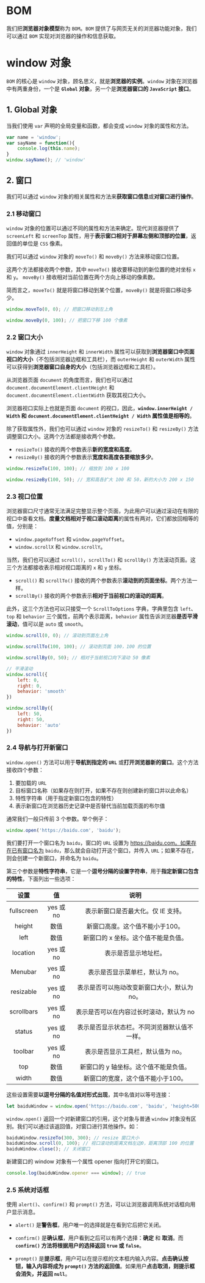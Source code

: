 # BOM
我们把**浏览器对象模型**称为 `BOM`。`BOM` 提供了与网页无关的浏览器功能对象，我们可以通过 `BOM` 实现对浏览器的操作和信息获取。

# window 对象

`BOM` 的核心是 `window` 对象，顾名思义，就是**浏览器的实例**。`window` 对象在浏览器中有两重身份，一个是 **`Global` 对象**，另一个是**浏览器窗口的 `JavaScript` 接口**。

## 1. Global 对象
当我们使用 `var` 声明的全局变量和函数，都会变成 `window` 对象的属性和方法。
```js
var name = 'window';
var sayName = function(){
    console.log(this.name);
}
window.sayName(); // 'window'
```

## 2. 窗口
我们可以通过 `window` 对象的相关属性和方法来**获取窗口信息**或**对窗口进行操作**。

### 2.1 移动窗口
`window` 对象的位置可以通过不同的属性和方法来确定。现代浏览器提供了 `screenLeft` 和 `screenTop` 属性，用于**表示窗口相对于屏幕左侧和顶部的位置**，返回值的单位是 `CSS` 像素。

我们可以通过 `window` 对象的 `moveTo()` 和 `moveBy()` 方法来移动窗口位置。

这两个方法都接收两个参数，其中 `moveTo()` 接收要移动到的新位置的绝对坐标 `x` 和 `y`。 `moveBy()` 接收相对当前位置在两个方向上移动的像素数。

简而言之，`moveTo()` 就是将窗口移动到某个位置，`moveBy()` 就是将窗口移动多少。

```js
window.moveTo(0, 0); // 把窗口移动到左上角

window.moveBy(0, 100); // 把窗口下移 100 个像素
```

### 2.2 窗口大小
`window` 对象通过 `innerHeight` 和 `innerWidth` 属性可以获取到**浏览器窗口中页面视口的大小**（不包括浏览器边框和工具栏），而 `outerHeight` 和 `outerWidth` 属性可以获得到**浏览器窗口自身的大小**（包括浏览器边框和工具栏）。

从浏览器页面 `document` 的角度而言，我们也可以通过 `document.documentElement.clientHeight` 和 `document.documentElement.clientWidth` 获取其视口大小。

浏览器视口实际上也就是页面 `document` 的视口，因此，**`window.innerHeight / Width` 和 `document.documentElement.clientHeight / Width` 属性值是相等的**。

除了获取属性外，我们也可以通过 `window` 对象的 `resizeTo()` 和 `resizeBy()` 方法调整窗口大小。这两个方法都是接收两个参数。
+ `resizeTo()` 接收的两个参数表示**新的宽度和高度**。
+ `resizeBy()` 接收的两个参数表示**宽度和高度各要缩放多少**。

```js
window.resizeTo(100, 100); // 缩放到 100 x 100

window.resizeBy(100, 50); // 宽和高各扩大 100 和 50，新的大小为 200 x 150
```

### 2.3 视口位置
浏览器窗口尺寸通常无法满足完整显示整个页面，为此用户可以通过滚动在有限的视口中查看文档。**度量文档相对于视口滚动距离**的属性有两对，它们都放回相等的值，分别是：
+ `window.pageXoffset` 和 `window.pageYoffset`。
+ `window.scrollX` 和 `window.scrollY`。

当然，我们也可以通过 `scroll()`，`scrollTo()` 和 `scrollBy()` 方法滚动页面。这三个方法都接收表示相对视口距离的 `x` 和 `y` 坐标。
+ `scroll()` 和 `scrollTo()` 接收的两个参数表示**滚动到的页面坐标**。两个方法一样。
+ `scrollBy()` 接收的两个参数表示**相对于当前视口的滚动的距离**。

此外，这三个方法也可以只接受一个 `ScrollToOptions` 字典，字典里包含 `left`、`top` 和 `behavior` 三个属性，前两个表示距离，`behavior` 属性告诉浏览器**是否平滑滚动**，值可以是 `auto` 或 `smooth`。

```js
window.scroll(0, 0); // 滚动到页面左上角

window.scrollTo(100, 100); // 滚动到页面 100，100 的位置

window.scrollBy(0, 50); // 相对于当前视口向下滚动 50 像素

// 平滑滚动
window.scroll({
    left: 0,
    right: 0,
    behavior: 'smooth'
})

window.scrollBy({
    left: 50,
    right: 50,
    behavior: 'auto'
})

```

### 2.4 导航与打开新窗口
`window.open()` 方法可以用于**导航到指定的 `URL`** 或**打开浏览器新的窗口**。这个方法接收四个参数：
1. 要加载的 `URL`
2. 目标窗口名称（如果存在则打开，如果不存在则创建新的窗口并以此命名）
3. 特性字符串（用于指定新窗口包含的特性）
4. 表示新窗口在浏览器历史记录中是否替代当前加载页面的布尔值

通常我们一般只传前 3 个参数。举个例子：

```js
window.open('https://baidu.com', 'baidu');
```
我们要打开一个窗口名为 `baidu`，窗口的 `URL` 设置为 https://baidu.com。如果存在已有窗口名为 `baidu`，那么就会自动打开这个窗口，并传入 `URL`；如果不存在，则会创建一个新窗口，并命名为 `baidu`。

第三个参数是**特性字符串**，它是一个**逗号分隔的设置字符串**，用于**指定新窗口包含的特性**，下面列出一些选项：

设置|值|说明
:--:|:--:|:--:
fullscreen| yes 或 no |表示新窗口是否最大化。仅 IE 支持。
height|数值|新窗口高度。这个值不能小于100。
left|数值|新窗口的 x 坐标。这个值不能是负值。
location|yes 或 no|表示是否显示地址栏。
Menubar|yes 或 no|表示是否显示菜单栏，默认为 no。
resizable|yes 或 no|表示是否可以拖动改变新窗口大小，默认为 no。
scrollbars|yes 或 no|表示是否可以在内容过长时滚动，默认为 no
status|yes 或 no|表示是否显示状态栏。不同浏览器默认值不一样。
toolbar|yes 或 no|表示是否显示工具栏，默认值为 no。
top|数值| 新窗口的 y 轴坐标。这个值不能是负值。
width|数值|新窗口的宽度，这个值不能小于100。

这些设置需要**以逗号分隔的名值对形式出现**，其中名值对以等号连接：
```js
let baiduWindow = window.open('https://baidu.com', 'baidu', 'height=500,width=500,top=10,left=10,resizable=yes,scrollbars=yes');
```
`window.open()` 返回一个对新建窗口的引用，这个对象与普通 `window` 对象没有区别。我们可以通过该返回值，对窗口进行其他操作。如：

```js
baiduWindow.resizeTo(300, 300); // resize 窗口大小
baiduWindow.scroll(0, 100); // 视口滚动到距离文档左边0，距离顶部 100 的位置
baiduWindow.close(); // 关闭窗口
```

新建窗口的 window 对象有一个属性 opener 指向打开它的窗口。
```js
console.log(baiduWindow.opener === window); // true
```

### 2.5 系统对话框
使用 `alert()`、`confirm()` 和 `prompt()` 方法，可以让浏览器调用系统对话框向用户显示消息。

+ `alert()` 是**警告框**，用户唯一的选择就是在看到它后把它关闭。

+ `confirm()` 是**确认框**，用户看到之后可以有两个选择：**确定** 和 **取消**。而 **`confirm()` 方法将根据用户的选择返回 `true` 或 `false`**。

+ `prompt()` 是**提示框**，用户可以在提示框的文本框内输入内容。**点击确认按钮，输入内容将成为 `prompt()` 方法的返回值**。如果用户**点击取消，则提示框会消失，并返回 `null`**。